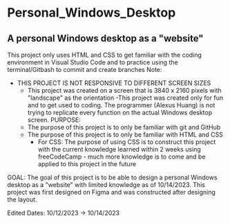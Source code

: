 # Personal_Windows_Desktop
A personal Windows desktop as a "website"
--------------------------------------------------
This project only uses HTML and CSS to get familiar with the coding environment in Visual Studio Code and to practice using the terminal/Gitbash to commit and create branches
Note:
  - THIS PROJECT IS NOT RESPONSIVE TO DIFFERENT SCREEN SIZES
    - This project was created on a screen that is 3840 x 2160 pixels with "landscape" as the orientation
  -This project was created only for fun and to get used to coding. The programmer (Alexus Huang) is not trying to replicate every function  on the actual Windows desktop screen. 
PURPOSE:
    - The purpose of this project is to only be familiar with git and GitHub
    - The purpose of this project is to only be familiar with HTML and CSS
      - For CSS: The purpose of using CSS is to construct this project with the current knowledge learned within 2 weeks using freeCodeCamp - much more knowledge is to come and be applied to this project in the future
    

GOAL:
  The goal of this project is to be able to design a personal Windows desktop as a "website" with limited knowledge as of 10/14/2023. This project was first designed on Figma and was constructed after designing the layout.


Edited Dates: 10/12/2023 -> 10/14/2023

